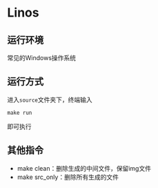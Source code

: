 # Linos

## 运行环境

常见的Windows操作系统

## 运行方式

进入`source`文件夹下，终端输入

```
make run
```

即可执行

## 其他指令

- make clean：删除生成的中间文件，保留img文件
- make src_only：删除所有生成的文件